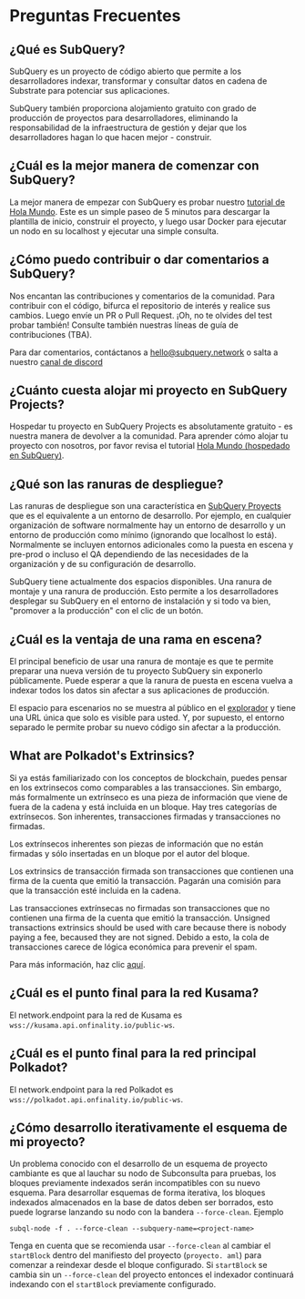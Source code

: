# Preguntas Frecuentes

## ¿Qué es SubQuery?

SubQuery es un proyecto de código abierto que permite a los desarrolladores indexar, transformar y consultar datos en cadena de Substrate para potenciar sus aplicaciones.

SubQuery también proporciona alojamiento gratuito con grado de producción de proyectos para desarrolladores, eliminando la responsabilidad de la infraestructura de gestión y dejar que los desarrolladores hagan lo que hacen mejor - construir.

## ¿Cuál es la mejor manera de comenzar con SubQuery?

La mejor manera de empezar con SubQuery es probar nuestro [tutorial de Hola Mundo](../quickstart/helloworld-localhost.md). Este es un simple paseo de 5 minutos para descargar la plantilla de inicio, construir el proyecto, y luego usar Docker para ejecutar un nodo en su localhost y ejecutar una simple consulta.

## ¿Cómo puedo contribuir o dar comentarios a SubQuery?

Nos encantan las contribuciones y comentarios de la comunidad. Para contribuir con el código, bifurca el repositorio de interés y realice sus cambios. Luego envíe un PR o Pull Request. ¡Oh, no te olvides del test probar también! Consulte también nuestras líneas de guía de contribuciones (TBA).

Para dar comentarios, contáctanos a hello@subquery.network o salta a nuestro [canal de discord](https://discord.com/invite/78zg8aBSMG)

## ¿Cuánto cuesta alojar mi proyecto en SubQuery Projects?

Hospedar tu proyecto en SubQuery Projects es absolutamente gratuito - es nuestra manera de devolver a la comunidad. Para aprender cómo alojar tu proyecto con nosotros, por favor revisa el tutorial [Hola Mundo (hospedado en SubQuery)](../quickstart/helloworld-hosted.md).

## ¿Qué son las ranuras de despliegue?

Las ranuras de despliegue son una característica en [SubQuery Proyects](https://project.subquery.network) que es el equivalente a un entorno de desarrollo. Por ejemplo, en cualquier organización de software normalmente hay un entorno de desarrollo y un entorno de producción como mínimo (ignorando que localhost lo está). Normalmente se incluyen entornos adicionales como la puesta en escena y pre-prod o incluso el QA dependiendo de las necesidades de la organización y de su configuración de desarrollo.

SubQuery tiene actualmente dos espacios disponibles. Una ranura de montaje y una ranura de producción. Esto permite a los desarrolladores desplegar su SubQuery en el entorno de instalación y si todo va bien, "promover a la producción" con el clic de un botón.

## ¿Cuál es la ventaja de una rama en escena?

El principal beneficio de usar una ranura de montaje es que te permite preparar una nueva versión de tu proyecto SubQuery sin exponerlo públicamente. Puede esperar a que la ranura de puesta en escena vuelva a indexar todos los datos sin afectar a sus aplicaciones de producción.

El espacio para escenarios no se muestra al público en el [explorador](https://explorer.subquery.network/) y tiene una URL única que solo es visible para usted. Y, por supuesto, el entorno separado le permite probar su nuevo código sin afectar a la producción.

## What are Polkadot's Extrinsics?

Si ya estás familiarizado con los conceptos de blockchain, puedes pensar en los extrinsecos como comparables a las transacciones. Sin embargo, más formalmente un extrínseco es una pieza de información que viene de fuera de la cadena y está incluida en un bloque. Hay tres categorías de extrínsecos. Son inherentes, transacciones firmadas y transacciones no firmadas.

Los extrínsecos inherentes son piezas de información que no están firmadas y sólo insertadas en un bloque por el autor del bloque.

Los extrinsics de transacción firmada son transacciones que contienen una firma de la cuenta que emitió la transacción. Pagarán una comisión para que la transacción esté incluida en la cadena.

Las transacciones extrínsecas no firmadas son transacciones que no contienen una firma de la cuenta que emitió la transacción. Unsigned transactions extrinsics should be used with care because there is nobody paying a fee, becaused they are not signed. Debido a esto, la cola de transacciones carece de lógica económica para prevenir el spam.

Para más información, haz clic [aquí](https://substrate.dev/docs/en/knowledgebase/learn-substrate/extrinsics).

## ¿Cuál es el punto final para la red Kusama?

El network.endpoint para la red de Kusama es `wss://kusama.api.onfinality.io/public-ws`.

## ¿Cuál es el punto final para la red principal Polkadot?

El network.endpoint para la red Polkadot es `wss://polkadot.api.onfinality.io/public-ws`.

## ¿Cómo desarrollo iterativamente el esquema de mi proyecto?

Un problema conocido con el desarrollo de un esquema de proyecto cambiante es que al lauchar su nodo de Subconsulta para pruebas, los bloques previamente indexados serán incompatibles con su nuevo esquema. Para desarrollar esquemas de forma iterativa, los bloques indexados almacenados en la base de datos deben ser borrados, esto puede lograrse lanzando su nodo con la bandera `--force-clean`. Ejemplo

```shell
subql-node -f . --force-clean --subquery-name=<project-name>
```

Tenga en cuenta que se recomienda usar `--force-clean` al cambiar el `startBlock` dentro del manifiesto del proyecto (`proyecto. aml`) para comenzar a reindexar desde el bloque configurado. Si `startBlock` se cambia sin un `--force-clean` del proyecto entonces el indexador continuará indexando con el `startBlock` previamente configurado.
